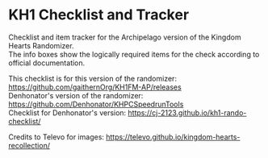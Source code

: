 # KH1 Checklist and Tracker

Checklist and item tracker for the Archipelago version of the Kingdom Hearts Randomizer.  
 The info boxes show the logically required items for the check according to official documentation.

This checklist is for this version of the randomizer: https://github.com/gaithernOrg/KH1FM-AP/releases  
Denhonator's version of the randomizer: https://github.com/Denhonator/KHPCSpeedrunTools  
Checklist for Denhonator's version: https://cj-2123.github.io/kh1-rando-checklist/

Credits to Televo for images: https://televo.github.io/kingdom-hearts-recollection/
